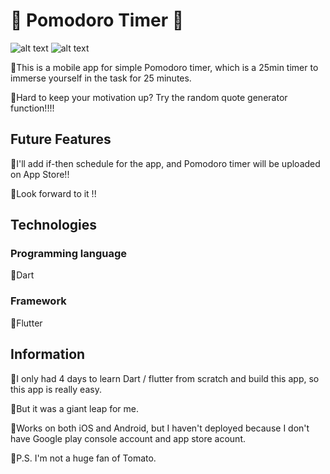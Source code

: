 # 🍅 Pomodoro Timer 🍅

![alt text](https://i.ibb.co/4g2XFDP/Screen-Shot-2020-07-04-at-21-32-25.png)
![alt text](https://i.ibb.co/4RHqN8h/Screen-Shot-2020-07-04-at-21-32-56.png)


🍅This is a mobile app for simple Pomodoro timer, which is a 25min timer to immerse yourself in the task for 25 minutes. 

🍅Hard to keep your motivation up? Try the random quote generator function!!!!


## Future Features

🍅I'll add if-then schedule for the app, and Pomodoro timer will be uploaded on App Store!!

🍅Look forward to it !!


## Technologies

### Programming language 

🍅Dart 

### Framework 

🍅Flutter 


## Information

🍅I only had 4 days to learn Dart / flutter from scratch and build this app, so this app is really easy. 

🍅But it was a giant leap for me.

🍅Works on both iOS and Android, but I haven't deployed because I don't have Google play console account and app store acount.

🍅P.S. I'm not a huge fan of Tomato.

